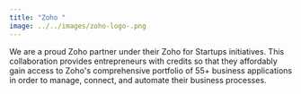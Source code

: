 ```yaml
---
title: "Zoho "
image: ../../images/zoho-logo-.png
---
```

We are a proud Zoho partner under their Zoho for Startups initiatives. This collaboration provides entrepreneurs with credits so that they affordably gain access to Zoho's comprehensive portfolio of 55+ business applications in order to manage, connect, and automate their business processes.